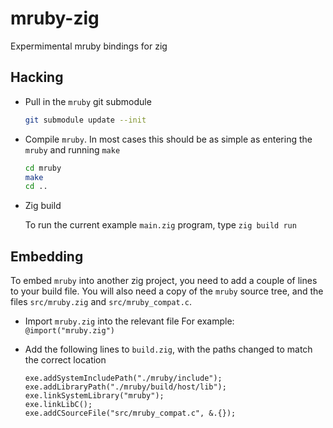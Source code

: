 # mruby-zig

Expermimental mruby bindings for zig

## Hacking

- Pull in the `mruby` git submodule

  ```sh
  git submodule update --init
  ```

- Compile `mruby`.
  In most cases this should be as simple as entering the `mruby` and running `make`

  ```sh
  cd mruby
  make
  cd ..
  ```

- Zig build

  To run the current example `main.zig` program, type `zig build run`

## Embedding

To embed `mruby` into another zig project, you need to add a couple of
lines to your build file. You will also need a copy of the `mruby`
source tree, and the files `src/mruby.zig` and `src/mruby_compat.c`.

- Import `mruby.zig` into the relevant file
  For example: `@import("mruby.zig")`

- Add the following lines to `build.zig`, with the paths changed to match the correct location

  ```zig
  exe.addSystemIncludePath("./mruby/include");
  exe.addLibraryPath("./mruby/build/host/lib");
  exe.linkSystemLibrary("mruby");
  exe.linkLibC();
  exe.addCSourceFile("src/mruby_compat.c", &.{});
  ```

